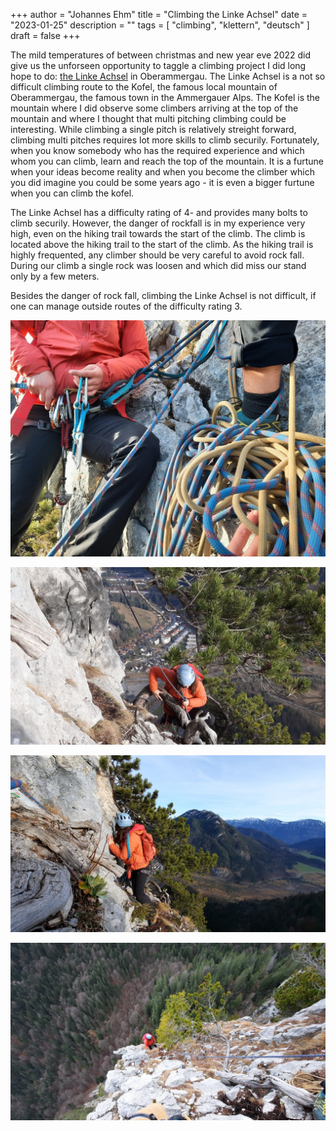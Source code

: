 +++
author = "Johannes Ehm"
title = "Climbing the Linke Achsel"
date = "2023-01-25"
description = ""
tags = [
	"climbing",
	"klettern",
	"deutsch"
]
draft = false
+++

The mild temperatures of between christmas and new year eve 2022 did give us the unforseen opportunity to taggle a climbing project I did long hope to do: [the Linke Achsel](https://www.bergsteigen.com/touren/klettern/linke-achsel-kofelturm-kofel/) in Oberammergau. The Linke Achsel is a not so difficult climbing route to the Kofel, the famous local mountain of Oberammergau, the famous town in the Ammergauer Alps. The Kofel is the mountain where I did observe some climbers arriving at the top of the mountain and where I thought that multi pitching climbing could be interesting. While climbing a single pitch is relatively streight forward, climbing multi pitches requires lot more skills to climb securily. Fortunately, when you know somebody who has the required experience and which whom you can climb, learn and reach the top of the mountain. It is a furtune when your ideas become reality and when you become the climber which you did imagine you could be some years ago - it is even a bigger furtune when you can climb the kofel.

The Linke Achsel has a difficulty rating of 4- and provides many bolts to climb securily. However, the danger of rockfall is in my experience very high, even on the hiking trail towards the start of the climb. The climb is located above the hiking trail to the start of the climb. As the hiking trail is highly frequented, any climber should be very careful to avoid rock fall. During our climb a single rock was loosen and which did miss our stand only by a few meters.

Besides the danger of rock fall, climbing the Linke Achsel is not difficult, if one can manage outside routes of the difficulty rating 3.

![Linke Achsel 1](./climb01.jpg)

![Linke Achsel 2](./climb02.jpg)

![Linke Achsel 3](./climb03.jpg)

![Linke Achsel 4](./climb04.jpg)
